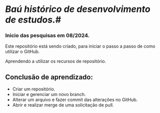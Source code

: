 #  _**Baú histórico de desenvolvimento de estudos.**_#

### Inicio das pesquisas em 08/2024.

Este repositório está sendo criado, para iniciar o passo a passo de como utilizar o GitHub.

Aprendendo a utilizar os recursos de repositório.

## Conclusão de aprendizado:
- Criar um repositório.
- Iniciar e gerenciar um novo branch.
- Alterar um arquivo e fazer commit das alteraçôes no GitHub.
- Abrir e realizar merge de uma solicitação de pull.
